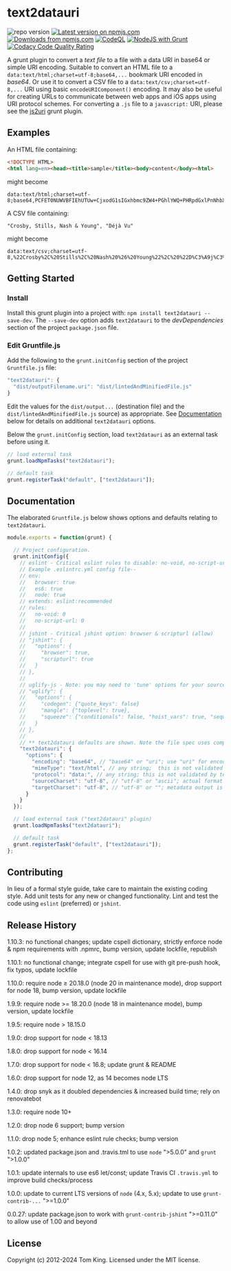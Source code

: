 # text2datauri

![repo version](https://img.shields.io/github/package-json/v/mobilemind/text2datauri.svg)
 [![Latest version on npmjs.com][npm-image]][npm-url]
 [![Downloads from npmjs.com][npm-downloads]][npm-url]
 [![CodeQL](https://github.com/mobilemind/text2datauri/actions/workflows/codeql-analysis.yml/badge.svg)](https://github.com/mobilemind/text2datauri/actions/workflows/codeql-analysis.yml)
[![NodeJS with Grunt](https://github.com/mobilemind/text2datauri/actions/workflows/npm-grunt.yml/badge.svg)](https://github.com/mobilemind/text2datauri/actions/workflows/npm-grunt.yml)
 [![Codacy Code Quality Rating][Codacy-image]][Codacy-dash]

A grunt plugin to convert a _text_ _file_ to a file with a data URI in base64
or simple URI encoding. Suitable to convert an HTML file to a `data:text/html;charset=utf-8;base64,...`
bookmark URI encoded in _base64_. Or use it to convert a CSV file to a
`data:text/csv;charset=utf-8,...` URI using basic `encodeURIComponent()`
encoding. It may also be useful for creating URLs to communicate between web
apps and iOS apps using URI protocol schemes. For converting a `.js` file to a
`javascript:` URI, please see the [js2uri] grunt plugin.

## Examples

An HTML file containing:

```html
<!DOCTYPE HTML>
<html lang=en><head><title>sample</title><body>content</body><html>
```

might become

```url
data:text/html;charset=utf-8;base64,PCFET0NUWVBFIEhUTUw+CjxodG1sIGxhbmc9ZW4+PGhlYWQ+PHRpdGxlPnNhbXBsZTwvdGl0bGU+PGJvZHk+Y29udGVudDwvYm9keT48aHRtbD4=
```

A CSV file containing:

```csv
"Crosby, Stills, Nash & Young", "Déjà Vu"
```

might become

```url
data:text/csv;charset=utf-8,%22Crosby%2C%20Stills%2C%20Nash%20%26%20Young%22%2C%20%22D%C3%A9j%C3%A0%20Vu%22
```

## Getting Started

### Install

Install this grunt plugin into a project with:
`npm install text2datauri --save-dev`. The `--save-dev` option adds
`text2datauri` to the _devDependencies_ section of the project `package.json`
file.

### Edit Gruntfile.js

Add the following to the `grunt.initConfig` section of the project
`Gruntfile.js` file:

```javascript
"text2datauri": {
  "dist/outputFilename.uri": "dist/lintedAndMinifiedFile.js"
}
```

Edit the  values for the `dist/output...` (destination file) and the
`dist/lintedAndMinifiedFile.js` source) as appropriate. See
[Documentation](#documentation) below for details on additional `text2datauri`
options.

Below the `grunt.initConfig` section, load `text2datauri` as an external task
before using it.

```javascript
// load external task
grunt.loadNpmTasks("text2datauri");

// default task
grunt.registerTask("default", ["text2datauri"]);
```

## Documentation

The elaborated `Gruntfile.js` below shows options and defaults relating to
`text2datauri`.

```javascript
module.exports = function(grunt) {

  // Project configuration.
  grunt.initConfig({
    // eslint - Critical eslint rules to disable: no-void, no-script-url
    // Example .eslintrc.yml config file--
    // env:
    //   browser: true
    //   es6: true
    //   node: true
    // extends: eslint:recommended
    // rules:
    //   no-void: 0
    //   no-script-url: 0
    //
    // jshint - Critical jshint option: browser & scripturl (allow)
    // "jshint": {
    //   "options": {
    //     "browser": true,
    //     "scripturl": true
    //   }
    // },
    //
    // uglify-js - Note: you may need to 'tune' options for your source
    // "uglify": {
    //   "options": {
    //     "codegen": {"quote_keys": false}
    //     "mangle": {"toplevel": true},
    //     "squeeze": {"conditionals": false, "hoist_vars": true, "sequences": false},
    //   }
    // },
    //
    // ** text2datauri defaults are shown. Note the file spec uses compact form
    "text2datauri": {
      "options": {
        "encoding": "base64", // "base64" or "uri"; use "uri" for encodeURIComponent()
        "mimeType": "text/html", // any string;  this is not validated by text2datauri
        "protocol": "data:", // any string; this is not validated by text2datauri
        "sourceCharset": "utf-8", // "utf-8" or "ascii"; actual format not validated
        "targetCharset": "utf-8", // "utf-8" or ""; metadata output is always utf-8
      }
    }
  });

  // load external task ("text2datauri" plugin)
  grunt.loadNpmTasks("text2datauri");

  // default task
  grunt.registerTask("default", ["text2datauri"]);
};
```

## Contributing

In lieu of a formal style guide, take care to maintain the existing coding
style. Add unit tests for any new or changed functionality. Lint and test the
code using `eslint` (preferred) or `jshint`.

## Release History

1.10.3: no functional changes; update cspell dictionary, strictly enforce node
& npm requirements with .npmrc, bump version, update lockfile, republish

1.10.1: no functional change; integrate cspell for use with git pre-push hook,
fix typos, update lockfile

1.10.0: require node ≥ 20.18.0 (node 20 in maintenance mode), drop support for
node 18, bump version, update lockfile

1.9.9: require node >= 18.20.0 (node 18 in maintenance mode), bump version,
update lockfile

1.9.5: require node > 18.15.0

1.9.0: drop support for node < 18.13

1.8.0: drop support for node < 16.14

1.7.0: drop support for node < 16.8; update grunt & README

1.6.0: drop support for node 12, as 14 becomes node LTS

1.4.0: drop snyk as it doubled dependencies & increased build time; rely on renovatebot

1.3.0: require node 10+

1.2.0: drop node 6 support; bump version

1.1.0: drop node 5; enhance eslint rule checks; bump version

1.0.2: updated package.json and .travis.tml to use `node` ">5.0.0" and `grunt`
">1.0.0"

1.0.1: update internals to use es6 let/const; update Travis CI `.travis.yml`
to improve build checks/process

1.0.0: update to current LTS versions of `node` (4.x, 5.x); update to use
`grunt-contrib-...` ">=1.0.0"

0.0.27: update package.json to work with `grunt-contrib-jshint` ">=0.11.0" to
allow use of 1.00 and beyond

## License

Copyright (c) 2012-2024 Tom King.
Licensed under the MIT license.

<!-- reference URLs -->

[npm-image]: https://img.shields.io/npm/v/text2datauri.svg

[npm-downloads]: https://img.shields.io/npm/dm/text2datauri.svg

[npm-url]: https://www.npmjs.com/package/text2datauri

[Codacy-image]: https://api.codacy.com/project/badge/Grade/7cb819760c274a2f898b9c19b2d2986a

[Codacy-dash]: https://www.codacy.com/app/mobilemind/text2datauri

[js2uri]: http://npmjs.org/package/js2uri
